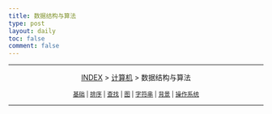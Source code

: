 ```yaml
---
title: 数据结构与算法
type: post
layout: daily
toc: false
comment: false
---
```

---
<span><center>[INDEX](/gknows/wikimap) > [计算机](/gknows/计算机) > 数据结构与算法</center></span>

<small><center>[基础](/gknows/基础) | [排序](/gknows/排序) | [查找](/gknows/查找) | [图](/gknows/图) | [字符串](/gknows/字符串) | [背景](/gknows/背景) | [操作系统](/gknows/操作系统)</center></small>

---
